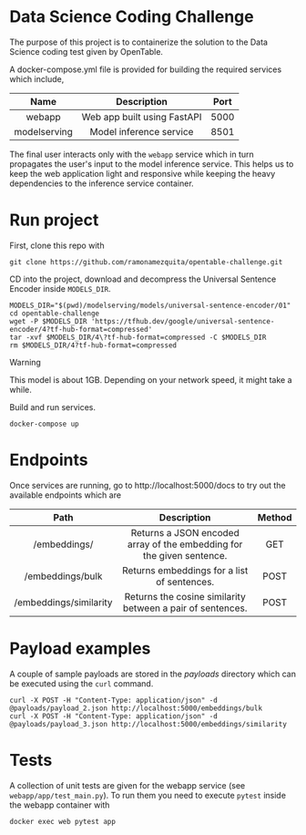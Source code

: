 # Data Science Coding Challenge
The purpose of this project is to containerize the solution to the Data Science
coding test given by OpenTable.

A docker-compose.yml file is provided for building the required services
which include,

|     Name     |         Description         | Port |
|:------------:|:---------------------------:|:----:|
|    webapp    | Web app built using FastAPI | 5000 |
| modelserving |   Model inference service   | 8501 |


The final user interacts only with the `webapp` service which in turn propagates
the user's input to the model inference service. This helps us to keep
the web application light and responsive while keeping the heavy dependencies
to the inference service container.


# Run project
First, clone this repo with
```
git clone https://github.com/ramonamezquita/opentable-challenge.git
```

CD into the project, download and decompress the Universal Sentence Encoder inside `MODELS_DIR`.
```
MODELS_DIR="$(pwd)/modelserving/models/universal-sentence-encoder/01"
cd opentable-challenge
wget -P $MODELS_DIR 'https://tfhub.dev/google/universal-sentence-encoder/4?tf-hub-format=compressed'
tar -xvf $MODELS_DIR/4\?tf-hub-format=compressed -C $MODELS_DIR
rm $MODELS_DIR/4?tf-hub-format=compressed
```
> [!WARNING]  
> This model is about 1GB. Depending on your network speed, it might take a while.


Build and run services.
```
docker-compose up
```


# Endpoints
Once services are running, go to http://localhost:5000/docs to try out the available endpoints which are

|          Path          |                              Description                              | Method |
|:----------------------:|:---------------------------------------------------------------------:|:------:|
|      /embeddings/      | Returns a JSON encoded array of the embedding for the given sentence. |  GET   |
|    /embeddings/bulk    |              Returns embeddings for a list of sentences.              |  POST  |
| /embeddings/similarity |      Returns the cosine similarity between a pair of sentences.       |  POST  |


# Payload examples
A couple of sample payloads are stored in the *payloads* directory which can
be executed using the `curl` command.

```
curl -X POST -H "Content-Type: application/json" -d @payloads/payload_2.json http://localhost:5000/embeddings/bulk
curl -X POST -H "Content-Type: application/json" -d @payloads/payload_3.json http://localhost:5000/embeddings/similarity
```


# Tests
A collection of unit tests are given for the webapp service (see `webapp/app/test_main.py`). 
To run them you need to execute `pytest` inside the webapp container with
```
docker exec web pytest app
```










